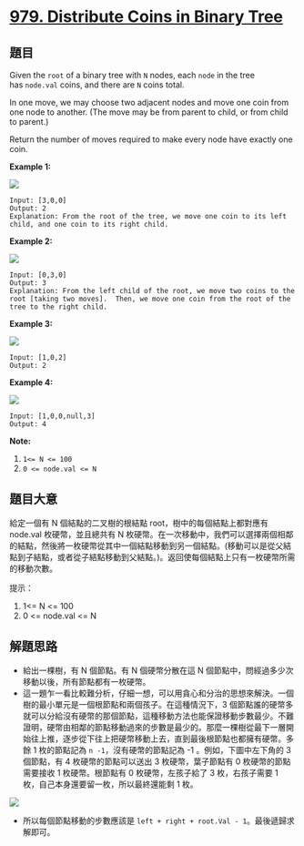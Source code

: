 # [979. Distribute Coins in Binary Tree](https://leetcode.com/problems/distribute-coins-in-binary-tree/)


## 題目

Given the `root` of a binary tree with `N` nodes, each `node` in the tree has `node.val` coins, and there are `N` coins total.

In one move, we may choose two adjacent nodes and move one coin from one node to another. (The move may be from parent to child, or from child to parent.)

Return the number of moves required to make every node have exactly one coin.

**Example 1:**

![](https://assets.leetcode.com/uploads/2019/01/18/tree1.png)

    Input: [3,0,0]
    Output: 2
    Explanation: From the root of the tree, we move one coin to its left child, and one coin to its right child.

**Example 2:**

![](https://assets.leetcode.com/uploads/2019/01/18/tree2.png)

    Input: [0,3,0]
    Output: 3
    Explanation: From the left child of the root, we move two coins to the root [taking two moves].  Then, we move one coin from the root of the tree to the right child.

**Example 3:**

![](https://assets.leetcode.com/uploads/2019/01/18/tree3.png)

    Input: [1,0,2]
    Output: 2

**Example 4:**

![](https://assets.leetcode.com/uploads/2019/01/18/tree4.png)

    Input: [1,0,0,null,3]
    Output: 4

**Note:**

1. `1<= N <= 100`
2. `0 <= node.val <= N`

## 題目大意

給定一個有 N 個結點的二叉樹的根結點 root，樹中的每個結點上都對應有 node.val 枚硬幣，並且總共有 N 枚硬幣。在一次移動中，我們可以選擇兩個相鄰的結點，然後將一枚硬幣從其中一個結點移動到另一個結點。(移動可以是從父結點到子結點，或者從子結點移動到父結點。)。返回使每個結點上只有一枚硬幣所需的移動次數。

提示：

1. 1<= N <= 100
2. 0 <= node.val <= N


## 解題思路

- 給出一棵樹，有 N 個節點。有 N 個硬幣分散在這 N 個節點中，問經過多少次移動以後，所有節點都有一枚硬幣。
- 這一題乍一看比較難分析，仔細一想，可以用貪心和分治的思想來解決。一個樹的最小單元是一個根節點和兩個孩子。在這種情況下，3 個節點誰的硬幣多就可以分給沒有硬幣的那個節點，這種移動方法也能保證移動步數最少。不難證明，硬幣由相鄰的節點移動過來的步數是最少的。那麼一棵樹從最下一層開始往上推，逐步從下往上把硬幣移動上去，直到最後根節點也都擁有硬幣。多餘 1 枚的節點記為 `n -1`，沒有硬幣的節點記為 -1 。例如，下圖中左下角的 3 個節點，有 4 枚硬幣的節點可以送出 3 枚硬幣，葉子節點有 0 枚硬幣的節點需要接收 1 枚硬幣。根節點有 0 枚硬幣，左孩子給了 3 枚，右孩子需要 1 枚，自己本身還要留一枚，所以最終還能剩 1 枚。

![](https://img.halfrost.com/Leetcode/leetcode_979_1.png)

- 所以每個節點移動的步數應該是 `left + right + root.Val - 1`。最後遞歸求解即可。
